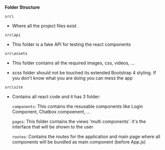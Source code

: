 **Folder Structure**

`src\`

  - Where all the project files exist
  
 `src\api`
 
  - This folder is a fake API for testing the react components
  
 `src\assets`
 
  - This folder contains all the required images, css, videos, ...
  
  - scss folder should not be touched its extended Bootstrap 4 styling. If you don't know what you are doing you can mess the app
  
 `src\site`
 
  - Contains all react code and it has 3 folder:
  
    `components`: This contains the resusable components like Login Component, Chatbox compoenent, ...
    
    `pages`: This folder contains the views 'multi components'. it's the interface that will be shown to the user
    
    `routes`: Contains the routes for the application and main page where all components will be bundled as main component (before App.js)
